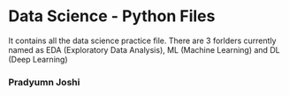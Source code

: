 # Data Science - Python Files
<p>It contains all the data science practice file. There are 3 forlders currently named as EDA (Exploratory Data Analysis), ML (Machine Learning) and DL (Deep Learning) <p>
<h3>Pradyumn Joshi</h3>
